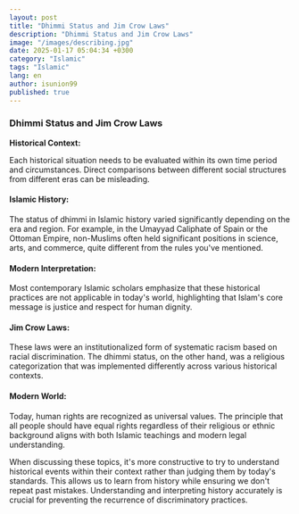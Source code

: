 ```yaml
---
layout: post
title: "Dhimmi Status and Jim Crow Laws"
description: "Dhimmi Status and Jim Crow Laws"
image: "/images/describing.jpg"
date: 2025-01-17 05:04:34 +0300
category: "Islamic"
tags: "Islamic"
lang: en
author: isunion99
published: true
---
```


### Dhimmi Status and Jim Crow Laws
 

 **Historical Context:**
 
  Each historical situation needs to be evaluated within its own time period and circumstances. Direct comparisons between different social structures from different eras can be misleading.

####  **Islamic History:** 
 
 The status of dhimmi in Islamic history varied significantly depending on the era and region. For example, in the Umayyad Caliphate of Spain or the Ottoman Empire, non-Muslims often held significant positions in science, arts, and commerce, quite different from the rules you've mentioned.

####  **Modern Interpretation:**
 
  Most contemporary Islamic scholars emphasize that these historical practices are not applicable in today's world, highlighting that Islam's core message is justice and respect for human dignity.

####  **Jim Crow Laws:** 
 
 These laws were an institutionalized form of systematic racism based on racial discrimination. The dhimmi status, on the other hand, was a religious categorization that was implemented differently across various historical contexts.

####  **Modern World:** 
 
 Today, human rights are recognized as universal values. The principle that all people should have equal rights regardless of their religious or ethnic background aligns with both Islamic teachings and modern legal understanding.

When discussing these topics, it's more constructive to try to understand historical events within their context rather than judging them by today's standards. This allows us to learn from history while ensuring we don't repeat past mistakes. Understanding and interpreting history accurately is crucial for preventing the recurrence of discriminatory practices.

 

